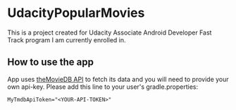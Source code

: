 # UdacityPopularMovies

This is a project created for Udacity Associate Android Developer Fast Track program I am currently enrolled in.

## How to use the app

App uses [theMovieDB API](https://www.themoviedb.org/documentation/api) to fetch its data and you will need to provide your own api-key. Please add this line to your user's gradle.properties:
```
MyTmdbApiToken="<YOUR-API-TOKEN>"
```
